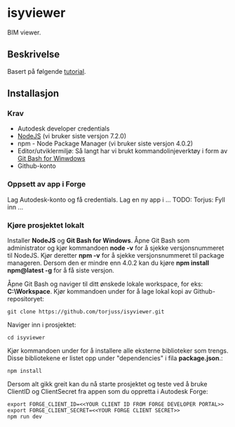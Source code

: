 # isyviewer

BIM viewer.

## Beskrivelse

Basert på følgende [tutorial](https://github.com/Autodesk-Forge/data.management-nodejs-integration.box).

## Installasjon

### Krav

- Autodesk developer credentials
- [NodeJS](https://nodejs.org/en/) (vi bruker siste versjon 7.2.0)
- npm - Node Package Manager (vi bruker siste versjon 4.0.2)
- Editor/utviklermiljø: Så langt har vi brukt kommandolinjeverktøy i form av [Git Bash for Winwdows](https://git-for-windows.github.io/)
- Github-konto

### Oppsett av app i Forge

Lag Autodesk-konto og få credentials. Lag en ny app i ... TODO: Torjus: Fyll inn ...

### Kjøre prosjektet lokalt

Installer <b>NodeJS</b> og <b>Git Bash for Windows</b>. Åpne Git Bash som administrator og kjør kommandoen <b>node -v</b> for å sjekke versjonsnummeret til NodeJS. Kjør deretter <b>npm -v</b> for å sjekke versjonsnummeret til package manageren. Dersom den er mindre enn 4.0.2 kan du kjøre <b>npm install npm@latest -g</b> for å få siste versjon.

Åpne Git Bash og naviger til ditt ønskede lokale workspace, for eks: <b>C:\Workspace</b>. Kjør kommandoen under for å lage lokal kopi av Github-repositoryet: 

    git clone https://github.com/torjuss/isyviewer.git

Naviger inn i prosjektet: 

    cd isyviewer

Kjør kommandoen under for å installere alle eksterne biblioteker som trengs. Disse bibliotekene er listet opp under "dependencies" i fila <b>package.json</b>.:

    npm install

Dersom alt gikk greit kan du nå starte prosjektet og teste ved å bruke ClientID og ClientSecret fra appen som du oppretta i Autodesk Forge:

    export FORGE_CLIENT_ID=<<YOUR CLIENT ID FROM FORGE DEVELOPER PORTAL>> 
    export FORGE_CLIENT_SECRET=<<YOUR FORGE CLIENT SECRET>>
    npm run dev 
